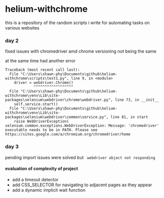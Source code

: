 # helium-withchrome
this is a repository of the random scripts i write for automating tasks on various websites

### day 2 
fixed issues with chromedriver amd chrome versioning not being the same

at the same time had another error 
``` shell 
Traceback (most recent call last):
  File "C:\Users\shawn-phy\Documents\github\helium-withchrome\scripts\test1.py", line 9, in <module>
    driver = webdriver.Chrome()
             ^^^^^^^^^^^^^^^^^^
  File "C:\Users\shawn-phy\Documents\github\helium-withchrome\venv\Lib\site-packages\selenium\webdriver\chrome\webdriver.py", line 73, in __init__
    self.service.start()
  File "C:\Users\shawn-phy\Documents\github\helium-withchrome\venv\Lib\site-packages\selenium\webdriver\common\service.py", line 81, in start
    raise WebDriverException(
selenium.common.exceptions.WebDriverException: Message: 'chromedriver' executable needs to be in PATH. Please see https://sites.google.com/a/chromium.org/chromedriver/home
```

### day 3 
pending import issues were solved but ``` webdriver object not responding```

#### evaluation of complexity of project 
- add a timeout detector 
- add CSS_SELECTOR for navigating to adjacent pages as they appear 
- add a dynamic implicit wait function

